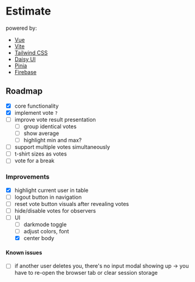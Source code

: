 # Estimate

powered by: 
- [Vue](https://vuejs.org/)
- [Vite](https://vitejs.dev/)
- [Tailwind CSS](https://tailwindcss.com/)
- [Daisy UI](https://daisyui.com/)
- [Pinia](https://pinia.vuejs.org/)
- [Firebase](https://firebase.google.com/)

## Roadmap
- [x] core functionality
- [x] implement vote `?`
- [ ] improve vote result presentation
  - [ ] group identical votes
  - [ ] show average
  - [ ] highlight min and max?
- [ ] support multiple votes simultaneously
- [ ] t-shirt sizes as votes
- [ ] vote for a break

### Improvements
- [x] highlight current user in table
- [ ] logout button in navigation
- [ ] reset vote button visuals after revealing votes
- [ ] hide/disable votes for observers
- [ ] UI
  - [ ] darkmode toggle
  - [ ] adjust colors, font
  - [x] center body

#### Known issues
- [ ] if another user deletes you, there's no input modal showing up -> you have to re-open the browser tab or clear session storage
